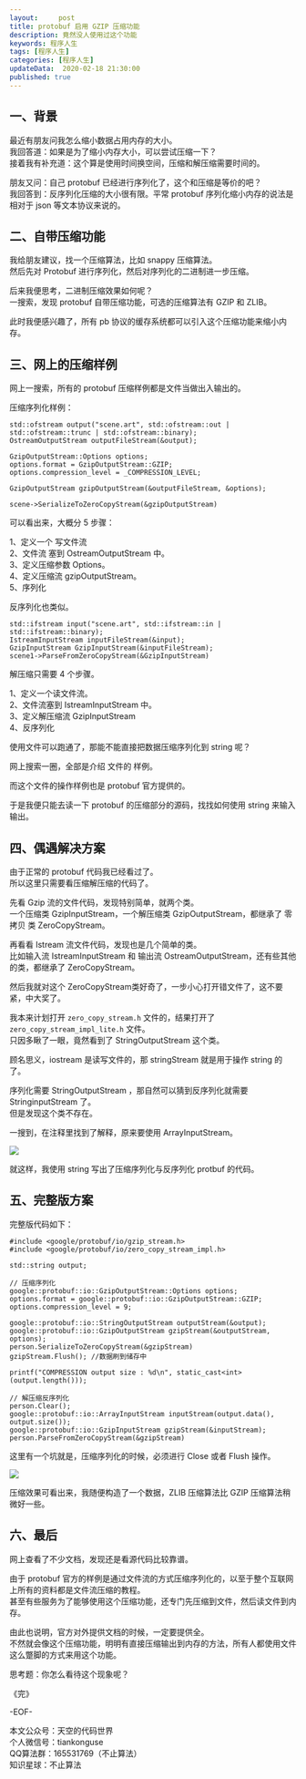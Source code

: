 ```yaml
---   
layout:     post  
title: protobuf 启用 GZIP 压缩功能  
description: 竟然没人使用过这个功能  
keywords: 程序人生  
tags: [程序人生]    
categories: [程序人生]  
updateData:  2020-02-18 21:30:00  
published: true  
---  
```



## 一、背景  

最近有朋友问我怎么缩小数据占用内存的大小。  
我回答道：如果是为了缩小内存大小，可以尝试压缩一下？  
接着我有补充道：这个算是使用时间换空间，压缩和解压缩需要时间的。  


朋友又问：自己 protobuf 已经进行序列化了，这个和压缩是等价的吧？  
我回答到：反序列化压缩的大小很有限。平常 protobuf  序列化缩小内存的说法是相对于 json 等文本协议来说的。  


## 二、自带压缩功能  


我给朋友建议，找一个压缩算法，比如  snappy 压缩算法。  
然后先对 Protobuf 进行序列化，然后对序列化的二进制进一步压缩。  


后来我便思考，二进制压缩效果如何呢？  
一搜索，发现 protobuf 自带压缩功能，可选的压缩算法有 GZIP 和 ZLIB。  


此时我便感兴趣了，所有 pb 协议的缓存系统都可以引入这个压缩功能来缩小内存。  


## 三、网上的压缩样例  


网上一搜索，所有的 protobuf 压缩样例都是文件当做出入输出的。  


压缩序列化样例：  


```
std::ofstream output("scene.art", std::ofstream::out | std::ofstream::trunc | std::ofstream::binary);
OstreamOutputStream outputFileStream(&output);

GzipOutputStream::Options options;
options.format = GzipOutputStream::GZIP;
options.compression_level = _COMPRESSION_LEVEL;

GzipOutputStream gzipOutputStream(&outputFileStream, &options);

scene->SerializeToZeroCopyStream(&gzipOutputStream)
```


可以看出来，大概分 5 步骤：  


1、定义一个 写文件流  
2、文件流 塞到 OstreamOutputStream 中。  
3、定义压缩参数 Options。  
4、定义压缩流 gzipOutputStream。  
5、序列化  


反序列化也类似。  


```
std::ifstream input("scene.art", std::ifstream::in | std::ifstream::binary);
IstreamInputStream inputFileStream(&input);
GzipInputStream GzipInputStream(&inputFileStream);
scene1->ParseFromZeroCopyStream(&GzipInputStream)
```


解压缩只需要 4 个步骤。  


1、定义一个读文件流。  
2、文件流塞到 IstreamInputStream 中。  
3、定义解压缩流 GzipInputStream  
4、反序列化  


使用文件可以跑通了，那能不能直接把数据压缩序列化到 string  呢？  


网上搜索一圈，全部是介绍 文件的 样例。  


而这个文件的操作样例也是 protobuf 官方提供的。  


于是我便只能去读一下 protobuf 的压缩部分的源码，找找如何使用 string 来输入输出。  


## 四、偶遇解决方案  


由于正常的 protobuf 代码我已经看过了。  
所以这里只需要看压缩解压缩的代码了。  


先看 Gzip 流的文件代码，发现特别简单，就两个类。  
一个压缩类 GzipInputStream，一个解压缩类 GzipOutputStream，都继承了 零拷贝 类 ZeroCopyStream。  


再看看 Istream 流文件代码，发现也是几个简单的类。   
比如输入流 IstreamInputStream 和 输出流 OstreamOutputStream，还有些其他的类，都继承了 ZeroCopyStream。  


然后我就对这个 ZeroCopyStream类好奇了，一步小心打开错文件了，这不要紧，中大奖了。  


我本来计划打开 `zero_copy_stream.h` 文件的，结果打开了 `zero_copy_stream_impl_lite.h` 文件。  
只因多瞅了一眼，竟然看到了  StringOutputStream 这个类。  


顾名思义，iostream 是读写文件的，那 stringStream 就是用于操作 string 的了。  


序列化需要 StringOutputStream  ，那自然可以猜到反序列化就需要 StringinputStream  了。  
但是发现这个类不存在。  


一搜到，在注释里找到了解释，原来要使用 ArrayInputStream。  


![](http://res.tiankonguse.com/images/2020/09/18/001.png)


就这样，我使用 string 写出了压缩序列化与反序列化 protbuf 的代码。  



## 五、完整版方案


完整版代码如下：  


```
#include <google/protobuf/io/gzip_stream.h>
#include <google/protobuf/io/zero_copy_stream_impl.h>

std::string output;

// 压缩序列化
google::protobuf::io::GzipOutputStream::Options options;
options.format = google::protobuf::io::GzipOutputStream::GZIP;
options.compression_level = 9;

google::protobuf::io::StringOutputStream outputStream(&output);
google::protobuf::io::GzipOutputStream gzipStream(&outputStream, options);
person.SerializeToZeroCopyStream(&gzipStream)
gzipStream.Flush(); //数据刷到储存中

printf("COMPRESSION output size : %d\n", static_cast<int>(output.length()));

// 解压缩反序列化
person.Clear();
google::protobuf::io::ArrayInputStream inputStream(output.data(), output.size());
google::protobuf::io::GzipInputStream gzipStream(&inputStream);
person.ParseFromZeroCopyStream(&gzipStream)
```


这里有一个坑就是，压缩序列化的时候，必须进行 Close 或者 Flush 操作。  


![](http://res.tiankonguse.com/images/2020/09/18/002.png)


压缩效果可看出来，我随便构造了一个数据，ZLIB 压缩算法比 GZIP 压缩算法稍微好一些。  


## 六、最后  


网上查看了不少文档，发现还是看源代码比较靠谱。  


由于 protobuf 官方的样例是通过文件流的方式压缩序列化的，以至于整个互联网上所有的资料都是文件流压缩的教程。  
甚至有些服务为了能够使用这个压缩功能，还专门先压缩到文件，然后读文件到内存。  


由此也说明，官方对外提供文档的时候，一定要提供全。  
不然就会像这个压缩功能，明明有直接压缩输出到内存的方法，所有人都使用文件这么蹩脚的方式来用这个功能。  


思考题：你怎么看待这个现象呢？  


《完》  


-EOF-  



本文公众号：天空的代码世界  
个人微信号：tiankonguse  
QQ算法群：165531769（不止算法）  
知识星球：不止算法  

